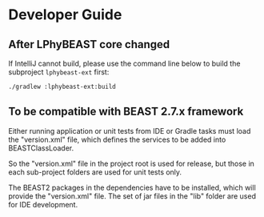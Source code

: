 # Developer Guide

## After LPhyBEAST core changed

If IntelliJ cannot build, please use the command line below to build the 
subproject `lphybeast-ext` first:

```bash
./gradlew :lphybeast-ext:build
```

## To be compatible with BEAST 2.7.x framework

Either running application or unit tests from IDE or Gradle tasks 
must load the "version.xml" file, which defines the services 
to be added into BEASTClassLoader.

So the "version.xml" file in the project root is used for release, 
but those in each sub-project folders are used for unit tests only.

The BEAST2 packages in the dependencies have to be installed, 
which will provide the "version.xml" file. 
The set of jar files in the "lib" folder are used for IDE development.
